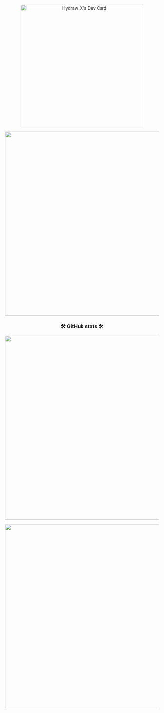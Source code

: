 <p align="center">
<a href="https://app.daily.dev/Hydraw_X"><img src="https://api.daily.dev/devcards/6fb9ffddc04f4ca096ba1179867801ff.png?r=x2r" width="400px" alt="Hydraw_X's Dev Card"/></a>
</p>

<p align="center">
  <img src="https://github-readme-streak-stats.herokuapp.com/?user=kingend00&theme=monokai-metallian&hide_border=true" width="600px" />
</p>

<h3 align="center">🛠 GitHub stats 🛠</h3>

<p align="center">
  <img src="https://github-readme-stats.vercel.app/api/?username=kingend00&show_icons=true&title_color=fff&icon_color=79ff97&text_color=9f9f9f&bg_color=151515&hide=stars" width="600px"/>
</p>

<p align="center">
  <img src="https://github-readme-stats.vercel.app/api/top-langs/?username=kingend00&include_forks=true&langs_count=10&layout=compact&title_color=fff&text_color=fff&bg_color=151515" width="600px" />
</p>
